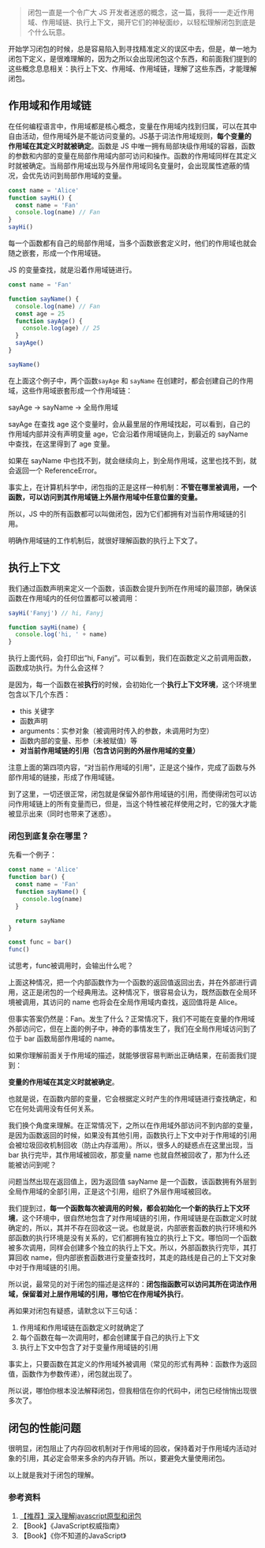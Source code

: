 > 闭包一直是一个令广大 JS 开发者迷惑的概念，这一篇，我将一一走近作用域、作用域链、执行上下文，揭开它们的神秘面纱，以轻松理解闭包到底是个什么玩意。

开始学习闭包的时候，总是容易陷入到寻找精准定义的误区中去，但是，单一地为闭包下定义，是很难理解的，因为之所以会出现闭包这个东西，和前面我们提到的这些概念息息相关：执行上下文、作用域、作用域链，理解了这些东西，才能理解闭包。

## 作用域和作用域链

在任何编程语言中，作用域都是核心概念，变量在作用域内找到归属，可以在其中自由活动，但作用域外是不能访问变量的。JS基于词法作用域规则，**每个变量的作用域在其定义时就被确定**。函数是 JS 中唯一拥有局部块级作用域的容器，函数的参数和内部的变量在局部作用域内部可访问和操作。函数的作用域同样在其定义时就被确定。当局部作用域出现与外层作用域同名变量时，会出现属性遮蔽的情况，会优先访问到局部作用域的变量。

``` js
const name = 'Alice'
function sayHi() {
  const name = 'Fan'
  console.log(name) // Fan
}
sayHi()
```

每一个函数都有自己的局部作用域，当多个函数嵌套定义时，他们的作用域也就会随之嵌套，形成一个作用域链。

JS 的变量查找，就是沿着作用域链进行。

``` js
const name = 'Fan'

function sayName() {
  console.log(name) // Fan
  const age = 25
  function sayAge() {
    console.log(age) // 25
  }
  sayAge()
}

sayName()
```

在上面这个例子中，两个函数`sayAge` 和 `sayName` 在创建时，都会创建自己的作用域，这些作用域嵌套形成一个作用域链：

sayAge -> sayName -> 全局作用域

sayAge 在查找 age 这个变量时，会从最里层的作用域找起，可以看到，自己的作用域内部并没有声明变量 age，它会沿着作用域链向上，到最近的 sayName 中查找，在这里得到了 age 变量。

如果在 sayName 中也找不到，就会继续向上，到全局作用域，这里也找不到，就会返回一个 ReferenceError。

事实上，在计算机科学中，闭包指的正是这样一种机制：**不管在哪里被调用，一个函数，可以访问到其作用域链上外层作用域中任意位置的变量。**

所以，JS 中的所有函数都可以叫做闭包，因为它们都拥有对当前作用域链的引用。

明确作用域链的工作机制后，就很好理解函数的执行上下文了。

## 执行上下文

我们通过函数声明来定义一个函数，该函数会提升到所在作用域的最顶部，确保该函数在作用域内的任何位置都可以被调用：

``` js
sayHi('Fanyj') // hi, Fanyj

function sayHi(name) {
  console.log('hi, ' + name)
}
```

执行上面代码，会打印出“hi, Fanyj”。可以看到，我们在函数定义之前调用函数，函数成功执行。为什么会这样？

是因为，每一个函数在被**执行**的时候，会初始化一个**执行上下文环境**，这个环境里包含以下几个东西：

- this 关键字
- 函数声明
- arguments：实参对象（被调用时传入的参数，未调用时为空）
- 函数内部的变量、形参（未被赋值）等
- **对当前作用域链的引用（包含访问到的外层作用域的变量）**

注意上面的第四项内容，“对当前作用域的引用”，正是这个操作，完成了函数与外部作用域的链接，形成了作用域链。

到了这里，一切还很正常，闭包就是保留外部作用域链的引用，而使得闭包可以访问作用域链上的所有变量而已，但是，当这个特性被花样使用之时，它的强大才能被显示出来（同时也带来了迷惑）。

### 闭包到底复杂在哪里？

先看一个例子：

``` js
const name = 'Alice'
function bar() {
  const name = 'Fan'
  function sayName() {
    console.log(name)
  }

  return sayName
}

const func = bar()
func()
```

试思考，func被调用时，会输出什么呢？

上面这种情况，把一个内部函数作为一个函数的返回值返回出去，并在外部进行调用，这正是闭包的一个经典用法。这种情况下，很容易会认为，既然函数在全局环境被调用，其访问的 name 也将会在全局作用域内查找，返回值将是 Alice。

但事实答案仍然是：Fan。发生了什么？正常情况下，我们不可能在变量的作用域外部访问它，但在上面的例子中，神奇的事情发生了，我们在全局作用域访问到了位于 bar 函数局部作用域的 name。

如果你理解前面关于作用域的描述，就能够很容易判断出正确结果，在前面我们提到：

**变量的作用域在其定义时就被确定**。

也就是说，在函数内部的变量，它会根据定义时产生的作用域链进行查找确定，和它在何处调用没有任何关系。

我们换个角度来理解。在正常情况下，之所以在作用域外部访问不到内部的变量，是因为函数返回的时候，如果没有其他引用，函数执行上下文中对于作用域的引用会被垃圾回收机制回收（防止内存滥用）。所以，很多人的疑惑点在这里出现，当 bar 执行完毕，其作用域被回收，那变量 name 也就自然被回收了，那为什么还能被访问到呢？

问题当然出现在返回值上，因为返回值 sayName 是一个函数，该函数拥有外层到全局作用域的全部引用，正是这个引用，组织了外层作用域被回收。

我们提到过，**每一个函数每次被调用的时候，都会初始化一个新的执行上下文环境**，这个环境中，很自然地包含了对作用域链的引用，作用域链是在函数定义时就确定的，所以，其并不存在回收这一说。也就是说，内部嵌套函数的执行环境和外部函数的执行环境是没有关系的，它们都拥有独立的执行上下文。哪怕同一个函数被多次调用，同样会创建多个独立的执行上下文。所以，外部函数执行完毕，其打算回收 name，但内部嵌套函数进行变量查找时，其走的路线是自己的上下文对象中对于作用域链的引用。

所以说，最常见的对于闭包的描述是这样的：**闭包指函数可以访问其所在词法作用域，保留着对上层作用域的引用，哪怕它在作用域外执行**。

再如果对闭包有疑惑，请默念以下三句话：

1. 作用域和作用域链在函数定义时就确定了
2. 每个函数在每一次调用时，都会创建属于自己的执行上下文
3. 执行上下文中包含了对于变量作用域链的引用

事实上，只要函数在其定义的作用域外被调用（常见的形式有两种：函数作为返回值，函数作为参数传递），闭包就出现了。

所以说，哪怕你根本没法解释闭包，但我相信在你的代码中，闭包已经悄悄出现很多次了。

## 闭包的性能问题

很明显，闭包阻止了内存回收机制对于作用域的回收，保持着对于作用域内活动对象的引用，其必定会带来多余的内存开销。所以，要避免大量使用闭包。

以上就是我对于闭包的理解。

### 参考资料

1. [【推荐】深入理解javascript原型和闭包](https://www.cnblogs.com/wangfupeng1988/p/3977924.html)
2. 【Book】《JavaScript权威指南》
3. 【Book】《你不知道的JavaScript》
